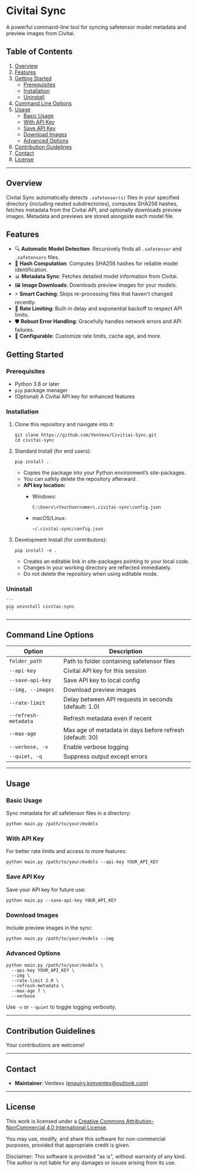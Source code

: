 # Civitai Sync

A powerful command-line tool for syncing safetensor model metadata and preview images from Civitai.

## Table of Contents

1. [Overview](#overview)
2. [Features](#features)
3. [Getting Started](#getting-started)
   * [Prerequisites](#prerequisites)
   * [Installation](#installation)
   * [Uninstall](#uninstall)
4. [Command Line Options](#command-line-options)
5. [Usage](#usage)
   * [Basic Usage](#basic-usage)
   * [With API Key](#with-api-key)
   * [Save API Key](#save-api-key)
   * [Download Images](#download-images)
   * [Advanced Options](#advanced-options)
6. [Contribution Guidelines](#contribution-guidelines)
7. [Contact](#contact)
8. [License](#license)

---

## Overview

Civitai Sync automatically detects `.safetensor(s)` files in your specified directory (including nested subdirectories), computes SHA256 hashes, fetches metadata from the Civitai API, and optionally downloads preview images. Metadata and previews are stored alongside each model file.

## Features

* 🔍 **Automatic Model Detection**: Recursively finds all `.safetensor` and `.safetensors` files.
* 🧮 **Hash Computation**: Computes SHA256 hashes for reliable model identification.
* 📊 **Metadata Sync**: Fetches detailed model information from Civitai.
* 🖼️ **Image Downloads**: Downloads preview images for your models.
* ⚡ **Smart Caching**: Skips re-processing files that haven't changed recently.
* 🔄 **Rate Limiting**: Built-in delay and exponential backoff to respect API limits.
* 🛡️ **Robust Error Handling**: Gracefully handles network errors and API failures.
* 🔧 **Configurable**: Customize rate limits, cache age, and more.

## Getting Started

### Prerequisites

* Python 3.8 or later
* `pip` package manager
* (Optional) A Civitai API key for enhanced features

### Installation

1. Clone this repository and navigate into it:

   ```
   git clone https://github.com/Ventexx/Civitiai-Sync.git
   cd civitai-sync
   ```

2. Standard Install (for end users):
   
    ```
    pip install .
    ```
    - Copies the package into your Python environment’s site-packages.
    - You can safely delete the repository afterward.
    - **API key location:**
        - Windows:
          
            ```
            C:\Users\<YourUsername>\.civitai-sync\config.json
            ```
        - macOS/Linux:
          
            ```
            ~/.civitai-sync/config.json
            ```

3. Development Install (for contributors):
   
    ```
    pip install -e .
    ```
    - Creates an editable link in site-packages pointing to your local code.
    - Changes in your working directory are reflected immediately.
    - Do not delete the repository when using editable mode.

### Uninstall

    ```
    pip uninstall civitai-sync
    ```

---

## Command Line Options

| Option | Description |
|--------|-------------|
| `folder_path` | Path to folder containing safetensor files |
| `--api-key` | Civitai API key for this session |
| `--save-api-key` | Save API key to local config |
| `--img, --images` | Download preview images |
| `--rate-limit` | Delay between API requests in seconds (default: 1.0) |
| `--refresh-metadata` | Refresh metadata even if recent |
| `--max-age` | Max age of metadata in days before refresh (default: 30) |
| `--verbose, -v` | Enable verbose logging |
| `--quiet, -q` | Suppress output except errors |

---

## Usage


### Basic Usage

Sync metadata for all safetensor files in a directory:

```
python main.py /path/to/your/models
```

### With API Key

For better rate limits and access to more features:

```
python main.py /path/to/your/models --api-key YOUR_API_KEY
```

### Save API Key

Save your API key for future use:

```
python main.py --save-api-key YOUR_API_KEY
```

### Download Images

Include preview images in the sync:

```
python main.py /path/to/your/models --img
```

### Advanced Options

```
python main.py /path/to/your/models \
  --api-key YOUR_API_KEY \
  --img \
  --rate-limit 2.0 \
  --refresh-metadata \
  --max-age 7 \
  --verbose
```

Use `-v` or `--quiet` to toggle logging verbosity.

---

## Contribution Guidelines

Your contributions are welcome!

[Conventional Commits]: https://www.conventionalcommits.org/

---

## Contact

* **Maintainer**: Ventexx ([enquiry.kimventex@outlook.com](mailto:enquiry.kimventex@outlook.com))

---

## License

This work is licensed under a
[Creative Commons Attribution-NonCommercial 4.0 International License](LICENSE).

You may use, modify, and share this software for non-commercial purposes, provided that appropriate credit is given.

Disclaimer: This software is provided "as is", without warranty of any kind. The author is not liable for any damages or issues arising from its use.
